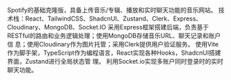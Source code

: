 Spotify的基础克隆版，具备上传音乐/专辑、播放和实时聊天功能的音乐网站。
技术栈：React、TailwindCSS、ShadcnUI、Zustand、Clerk、Express、Cloudinary、MongoDB、Socket.IO
采用Express框架搭建后端，负责基于RESTful的路由和业务逻辑处理；使用MongoDB存储音乐URL、聊天记录和账户信
息；使用Cloudinary作为图片托管；采用Clerk提供用户验证服务。
使用Vite作为脚手架，TypeScript作为编程语言，React实现各种Hooks，ShadcnUI搭建界面，Zustand进行全局状态管
理。
利用Socket.io实现多账户同时登录时的实时聊天功能。
